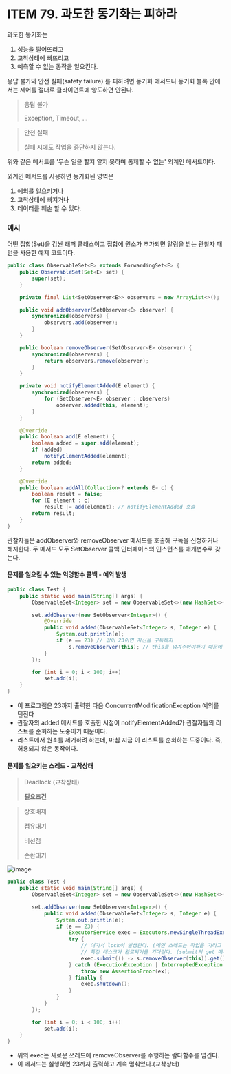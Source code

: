 # ITEM 79. 과도한 동기화는 피하라

과도한 동기화는 
1. 성능을 떨어뜨리고
2. 교착상태에 빠뜨리고
3. 예측할 수 없는 동작을
일으킨다.

응답 불가와 안전 실패(safety failure) 를 피하려면 동기화 메서드나 동기화 블록 안에서는 제어를 절대로 클라이언트에 양도하면 안된다.

> 응답 불가
> 
> Exception, Timeout, ...

> 안전 실패
> 
> 실패 시에도 작업을 중단하지 않는다.

위와 같은 메서드를 '무슨 일을 할지 알지 못하며 통제할 수 없는' 외계인 메서드이다.

외계인 메서드를 사용하면 동기화된 영역은 
1. 예외를 일으키거나
2. 교착상태에 빠지거나
3. 데이터를 훼손
할 수 있다.

### 예시

어떤 집합(Set)을 감싼 래퍼 클래스이고 집합에 원소가 추가되면 알림을 받는 관찰자 패턴을 사용한 예제 코드이다.

```java
public class ObservableSet<E> extends ForwardingSet<E> {
    public ObservableSet(Set<E> set) {
        super(set);
    }

    private final List<SetObserver<E>> observers = new ArrayList<>();

    public void addObserver(SetObserver<E> observer) {
        synchronized(observers) {
            observers.add(observer);
        }
    }

    public boolean removeObserver(SetObserver<E> observer) {
        synchronized(observers) {
            return observers.remove(observer);
        }
    }

    private void notifyElementAdded(E element) {
        synchronized(observers) {
            for (SetObserver<E> observer : observers)
                observer.added(this, element);
        }
    }

    @Override
    public boolean add(E element) {
        boolean added = super.add(element);
        if (added)
            notifyElementAdded(element);
        return added;
    }

    @Override
    public boolean addAll(Collection<? extends E> c) {
        boolean result = false;
        for (E element : c)
            result |= add(element); // notifyElementAdded 호출
        return result;
    }
}
```

관찰자들은 addObserver와 removeObserver 메서드를 호출해 구독을 신청하거나 해지한다. 두 메서드 모두 SetObserver 콜백 인터페이스의 인스턴스를 매개변수로 갖는다.

#### 문제를 일으킬 수 있는 익명함수 콜백 - 예외 발생

```java
public class Test {
    public static void main(String[] args) {
        ObservableSet<Integer> set = new ObservableSet<>(new HashSet<>());

        set.addObserver(new SetObserver<Integer>() {
            @Override
            public void added(ObservableSet<Integer> s, Integer e) {
                System.out.println(e);
                if (e == 23) // 값이 23이면 자신을 구독해지
                    s.removeObserver(this); // this를 넘겨주어야하기 때문에 람다가 아닌 익명 클래스 사용
            }
        });

        for (int i = 0; i < 100; i++)
            set.add(i);
    }
}
```

- 이 프로그램은 23까지 출력한 다음 ConcurrentModificationException 예외를 던진다
- 관찰자의 added 메서드를 호출한 시점이 notifyElementAdded가 관찰자들의 리스트를 순회하는 도중이기 때문이다.
- 리스트에서 원소를 제거하려 하는데, 마침 지금 이 리스트를 순회하는 도중이다. 즉, 허용되지 않은 동작이다.

#### 문제를 일으키는 스레드 - 교착상태

> Deadlock (교착상태)
> 
> **필요조건** 

> 상호배제
> 
> 점유대기
> 
> 비선점
> 
> 순환대기

![image](https://user-images.githubusercontent.com/83503188/188866825-97108179-7e5d-402f-828a-eb4656878ed7.png)

```java
public class Test {
    public static void main(String[] args) {
        ObservableSet<Integer> set = new ObservableSet<>(new HashSet<>());

        set.addObserver(new SetObserver<Integer>() {
            public void added(ObservableSet<Integer> s, Integer e) {
                System.out.println(e);
                if (e == 23) {
                    ExecutorService exec = Executors.newSingleThreadExecutor();
                    try {
                        // 여기서 lock이 발생한다. (메인 스레드는 작업을 기리고 있음)
                        // 특정 태스크가 완료되기를 기다린다. (submit의 get 메서드)
                        exec.submit(() -> s.removeObserver(this)).get();
                    } catch (ExecutionException | InterruptedException ex) {
                        throw new AssertionError(ex);
                    } finally {
                        exec.shutdown();
                    }
                }
            }
        });

        for (int i = 0; i < 100; i++)
            set.add(i);
    }
}
```
- 위의 exec는 새로운 쓰레드에 removeObserver를 수행하는 람다함수를 넘긴다.
- 이 메서드는 실행하면 23까지 출력하고 계속 멈춰있다.(교착상태)
